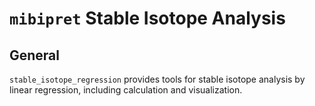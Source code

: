 # `mibipret` Stable Isotope Analysis

## General

`stable_isotope_regression` provides tools for stable isotope analysis by linear regression, including calculation and visualization.
